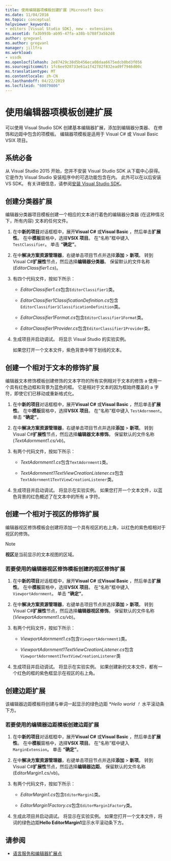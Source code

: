 ```yaml
---
title: 使用编辑器项模板创建扩展 |Microsoft Docs
ms.date: 11/04/2016
ms.topic: conceptual
helpviewer_keywords:
- editors [Visual Studio SDK], new - extensions
ms.assetid: fa3b993b-ab95-47fa-a38b-b788f3a5b2d8
author: gregvanl
ms.author: gregvanl
manager: jillfra
ms.workload:
- vssdk
ms.openlocfilehash: 2e87429c38d5b456eca08daa6675edcb0bd3f056
ms.sourcegitcommit: 1fc6ee928733e61a1f42782f832ead9f7946d00c
ms.translationtype: MT
ms.contentlocale: zh-CN
ms.lasthandoff: 04/22/2019
ms.locfileid: "60079806"
---
```

# <a name="create-an-extension-with-an-editor-item-template"></a>使用编辑器项模板创建扩展
可以使用 Visual Studio SDK 创建基本编辑器扩展，添加到编辑器分类器、 在修饰和边距中包含的项模板。 编辑器项模板是适用于 Visual C# 或 Visual Basic VSIX 项目。

## <a name="prerequisites"></a>系统必备
 从 Visual Studio 2015 开始，您并不安装 Visual Studio SDK 从下载中心获得。 它是作为 Visual Studio 安装程序中的可选功能包含在内。 此外可以在以后安装 VS SDK。 有关详细信息，请参阅[安装 Visual Studio SDK](../extensibility/installing-the-visual-studio-sdk.md)。

## <a name="create-a-classifier-extension"></a>创建分类器扩展
 编辑器分类器项目模板创建一个相应的文本进行着色的编辑器分类器 (在这种情况下，所有内容) 文本的任何文件。

1. 在中**新的项目**对话框框中，展开**Visual C#** 或**Visual Basic** ，然后单击**扩展性**。 在中**模板**窗格中，选择**VSIX 项目**。 在“名称”框中键入 `TestClassifier`。 单击 **“确定”**。

2. 在中**解决方案资源管理器**，右键单击项目节点并选择**添加** > **新项**。 转到 Visual C#**扩展性**节点，然后选择**编辑器分类器**。 保留默认的文件名称 (*EditorClassifier1.cs*)。

3. 有四个代码文件，按如下所示：

    - *EditorClassifier1.cs*包含`EditorClassifier1`类。

    - *EditorClassifier1ClassificationDefinition.cs*包含`EditorClassifier1ClassificationDefinition`类。

    - *EditorClassifier1Format.cs*包含`EditorClassifier1Format`类。

    - *EditorClassifier1Provider.cs*包含`EditorClassifier1Provider`类。

4. 生成项目并启动调试。 将显示 Visual Studio 的实验实例。

     如果您打开一个文本文件，紫色背景中带下划线的文本。

## <a name="create-a-text-relative-adornment-extension"></a>创建一个相对于文本的修饰扩展
 编辑器文本修饰模板创建修饰的文本字符的所有实例相对于文本的修饰 a 使用一个具有红色边框和背景为蓝色的框。 它是相对于文本的因为框始终覆盖的 a 字符，即使它们已移动或重新格式化。

1. 在中**新的项目**对话框框中，展开**Visual C#** 或**Visual Basic** ，然后单击**扩展性**。 在中**模板**窗格中，选择**VSIX 项目**。 在“名称”框中键入 `TestAdornment`。 单击 **“确定”**。

2. 在中**解决方案资源管理器**，右键单击项目节点并选择**添加** > **新项**。 转到 Visual C#**扩展性**节点，然后选择**编辑器文本修饰**。 保留默认的文件名称 (*TextAdornment1.cs/vb*)。

3. 有两个代码文件，按如下所示：

    - *TextAdornment1.cs*包含`TextAdornment1`类。

    - *TextAdornment1TextViewCreationListener.cs*包含`TextAdornment1TextViewCreationListener`类。

4. 生成项目并启动调试。 将显示在实验实例。 如果您打开一个文本文件，以蓝色背景的红色概述了在文本中的所有 a 字符。

## <a name="create-a-viewport-relative-adornment-extension"></a>创建一个相对于视区的修饰扩展
 编辑器视区修饰模板会创建将添加一个具有视区的右上角，以红色的紫色框相对于视区的修饰。

> [!NOTE]
>  **视区**是当前显示的文本视图的区域。

### <a name="to-create-a-viewport-adornment-extension-by-using-the-editor-viewport-adornment-template"></a>若要使用的编辑器视区修饰模板创建的视区修饰扩展

1. 在中**新的项目**对话框框中，展开**Visual C#** 或**Visual Basic** ，然后单击**扩展性**。 在中**模板**窗格中，选择**VSIX 项目**。 在“名称”框中键入 `ViewportAdornment`。 单击 **“确定”**。

2. 在中**解决方案资源管理器**，右键单击项目节点并选择**添加** > **新项**。 转到 Visual C#**扩展性**节点，然后选择**编辑器视区修饰**。 保留默认的文件名称 (*ViewportAdornment1.cs/vb*)。

3. 有两个代码文件，按如下所示：

    - *ViewportAdornment1.cs*包含`ViewportAdornment1`类。

    - *ViewportAdornment1TextViewCreationListener.cs*包含`ViewportAdornment1TextViewCreationListener`类

4. 生成项目并启动调试。 将显示在实验实例。 如果创建新的文本文件，都有一个红色的框的紫色框显示在视区的右上角。

## <a name="create-a-margin-extension"></a>创建边距扩展
 该编辑器边距模板将创建与单词一起显示的绿色边距 **Hello world ！* 水平滚动条下方。

### <a name="to-create-a-margin-extension-by-using-the-editor-margin-template"></a>若要使用的编辑器边距模板创建边距扩展

1. 在中**新的项目**对话框框中，展开**Visual C#** 或**Visual Basic** ，然后单击**扩展性**。 在中**模板**窗格中，选择**VSIX 项目**。 在“名称”框中键入 `MarginExtension`。 单击 **“确定”**。

2. 在中**解决方案资源管理器**，右键单击项目节点并选择**添加** > **新项**。 转到 Visual C#**扩展性**节点，然后选择**编辑器边距**。 保留默认的文件名称 (EditorMargin1.cs/vb)。

3. 有两个代码文件，按如下所示：

    - *EditorMargin1.cs*包含`EditorMargin1`类。

    - *EditorMargin1Factory.cs*包含`EditorMargin1Factory`类。

4. 生成此项目并启动调试。 将显示在实验实例。 如果您打开一个文本文件，将词的绿色边距**Hello EditorMargin1**显示水平滚动条下方。

## <a name="see-also"></a>请参阅
- [语言服务和编辑器扩展点](../extensibility/language-service-and-editor-extension-points.md)
